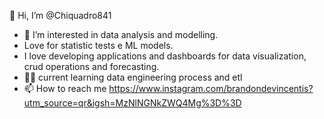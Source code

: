  👋 Hi, I’m @Chiquadro841
- 👀 I’m interested in data analysis and modelling.
-  Love for statistic tests e ML models.
-  I love developing applications and dashboards for data visualization, crud operations and forecasting.
- 🧑‍💻 current learning data engineering process and etl
- 📫 How to reach me https://www.instagram.com/brandondevincentis?utm_source=qr&igsh=MzNlNGNkZWQ4Mg%3D%3D
